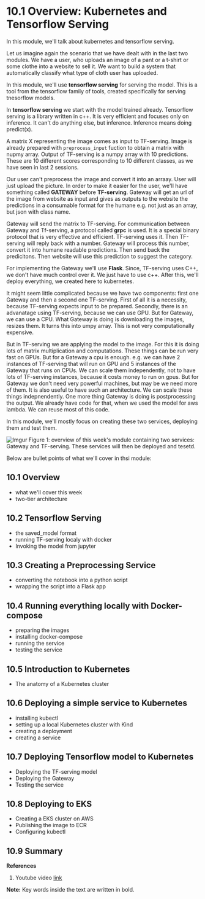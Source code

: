# 10.1 Overview: Kubernetes and Tensorflow Serving

In this module, we'll talk about kubernetes and tensorflow serving.

Let us imagine again the scenario that we have dealt with in the last two modules. We have a user, who uploads an image of a pant or a t-shirt or some clothe into a website to sell it. We want to build a system that automatically classify what type of cloth user has uploaded. 

In this module, we'll use **tensorflow serving** for serving the model. This is a tool from the tensorflow family of tools, created specifically for serving tnesorflow models. 

In **tensorflow serving** we start with the model trained already. Tensorflow serving is a library written in c++. It is very efficient and focuses only on inference. It can't do anything else, but inference. Inference means doing predict(x).

A matrix X representing the image comes as input to TF-serving. Image is already prepared with `preprocess_input` fuction to obtain a matrix with nupmy array. Output of TF-serving is a numpy array with 10 predictions. These are 10 different scores corresponding to 10 different classes, as we have seen in last 2 sessions. 

Our user can't preprocess the image and convert it into an arraay. User will just upload the picture. In order to make it easier for the user, we'll have something called **GATEWAY** before **TF-serving**. Gateway will get an url of the image from website as input and gives as outputs to the website the predictions in a consumable format for the humane e.g. not just as an array, but json with class name. 

Gateway will send the matrix to TF-serving. For communication between Gateway and Tf-serving, a protocol called **grpc** is used. It is a special binary protocol that is very effective and efficient. TF-serving uses it. Then TF-serving will reply back with a number. Gateway will process this number, convert it into humane readable predictions. Then send back the predicitons. Then website will use this prediction to suggest the category. 

For implementing the Gateway we'll use **Flask**. Since, TF-serving uses C++, we don't have much control over it. We just have to use c++. After this, we'll deploy everything, we created here to kubernetes.

It might seem little complicated because we have two components: first one Gateway and then a second one TF-serving. First of all it is a necessity, because TF-serving expects input to be prepared. Secondly, there is an advanatage using TF-serving, because we can use GPU. But for Gateway, we can use a CPU. What Gateway is doing is downloading the images, resizes them. It turns this into umpy array. This is not very computationally expensive. 

But in TF-serving we are applying the model to the image. For this it is doing lots of matrix multiplication and computations. These things can be run very fast on GPUs. But for a Gateway a cpu is enough. e.g. we can have 2 instances of TF-serving that will run on GPU and 5 instances of the Gateway that runs on CPUs. We can scale them independently, not to have lots of TF-serving instances, because it costs money to run on gpus. But for Gateway we don't need very powerful machines, but may be we need more of them. It is also useful to have such an architecture. We can scale these things indepnendently. One more thing Gateway is doing is postprocessing the output. We already have code for that, when we used the model for aws lambda. We can reuse most of this code.

In this module, we'll mostly focus on creating these two services, deploying them and test them. 

![Imgur](https://i.imgur.com/ToRfjIn.png)
Figure 1: overview of this week's module containing two services: Gateway and TF-serving. These services will then be deployed and tesetd.

Below are bullet points of what we'll cover in thsi module:

## 10.1 Overview
- what we'll cover this week
- two-tier architecture

## 10.2 Tensorflow Serving
- the saved_model format
- running TF-serving localy with docker
- Invoking the model from jupyter

## 10.3 Creating a Preprocessing Service
- converting the notebook into a python script
- wrapping the script into a Flask app

## 10.4 Running everything locally with Docker-compose
- preparing the images
- installing docker-compose
- running the service
- testing the service

## 10.5 Introduction to Kubernetes
- The anatomy of a Kubernetes cluster

## 10.6 Deploying a simple service to Kubernetes

- installing kubectl
- setting up a local Kubernetes cluster with Kind
- creating a deployment
- creating  a service

## 10.7 Deploying Tensorflow model to Kubernetes

- Deploying the TF-serving model
- Deploying the Gateway
- Testing the service

## 10.8 Deploying to EKS

- Creating a EKS cluster on AWS
- Publishing the image to ECR
- Configuring kubectl

## 10.9 Summary 
**References**

1. Youtube video [link](https://www.youtube.com/watch?v=mvPER7YfTkw&list=PL3MmuxUbc_hIhxl5Ji8t4O6lPAOpHaCLR&index=98) 

**Note:** Key words inside the text are written in bold. 